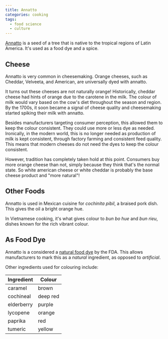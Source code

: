 ```yaml
---
title: Annatto
categories: cooking
tags:
  - food science
  - culture
---
```


[Annatto][wiki] is a seed of a tree that is native to the tropical regions of Latin America.
It's used as a food dye and a spice.

[wiki]: https://en.wikipedia.org/wiki/Annatto#Traditional_cuisine

## Cheese

Annatto is very common in cheesemaking.
Orange cheeses, such as Cheddar, Velveeta, and American, are universally dyed with annatto.

It turns out these cheeses are not naturally orange!
Historically, cheddar cheese had hints of orange due to the carotene in the milk.
The colour of milk would vary based on the cow's diet throughout the season and region.
By the 1700s, it soon became a signal of cheese quality and cheesemaking started spiking their milk with annatto.

Besides manufacturers targeting consumer perception, this allowed them to keep the colour consistent.
They could use more or less dye as needed.
Ironically, in the modern world, this is no longer needed as production of milk is kept consistent, through
factory farming and consistent feed quality.
This means that modern cheeses do not need the dyes to keep the colour consistent.

However, tradition has completely taken hold at this point.
Consumers buy more orange cheese than not, simply because they think that's the normal state.
So white american cheese or white cheddar is probably the base cheese product and "more natural"!

## Other Foods

Annatto is used in Mexican cuisine for _cochinita pibil_, a braised pork dish.
This gives the oil a bright orange hue.

In Vietnamese cooking, it's what gives colour to _bun bo hue_ and _bun rieu_, dishes known for the rich vibrant colour.

## As Food Dye

Annatto is a considered a [natural food dye][wiki-food-dye] by the FDA.
This allows manufacturers to mark this as a _natural_ ingredient, as opposed to _artificial_.

[wiki-food-dye]: https://en.wikipedia.org/wiki/Food_coloring#Natural_food_dyes

Other ingredients used for colouring include:

| Ingredient | Colour   |
| ---------- | -------- |
| caramel    | brown    |
| cochineal  | deep red |
| elderberry | purple   |
| lycopene   | orange   |
| paprika    | red      |
| tumeric    | yellow   |
